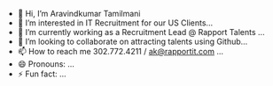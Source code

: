 - 👋 Hi, I’m Aravindkumar Tamilmani
- 👀 I’m interested in IT Recruitment for our US Clients...
- 🌱 I’m currently working as a Recruitment Lead @ Rapport Talents ...
- 💞️ I’m looking to collaborate on attracting talents using Github...
- 📫 How to reach me 302.772.4211 / ak@rapportit.com ...
- 😄 Pronouns: ...
- ⚡ Fun fact: ...

<!---
aravindkumar9/aravindkumar9 is a ✨ special ✨ repository because its `README.md` (this file) appears on your GitHub profile.
You can click the Preview link to take a look at your changes.
--->
